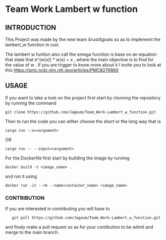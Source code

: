 # Team Work Lambert w function

   ## INTRODUCTION
 This Project was made by the new team 4rust4goats so as to implement  the lambert_w function in rust.

 The lambert w funtion also call the omega fucntion is base on an equation that state that e^(w(x)) * w(x) = x , where the main objective is to find for the value of w . If you are trigger to know more about it I invite you  to look at this https://pmc.ncbi.nlm.nih.gov/articles/PMC8276860


  ## USAGE

  If you want to take a look on the project first start by clonning the repository by running the command 

    git clone https://github.com/Jagoum/Team_Work-Lambert_w_function.git

 Then to run the code you can either choose the short or the long way that is 

    cargo run --x=<argument>

OR
    
    cargo run -- --input=<argument>

   For the Dockerfile first start by building the image by running 

    docker build -t <image_name> .

and run it using 

    docker run -it --rm --name<container_name> <image_name>

### CONTRIBUTION

 If you are interested in contributing you will have to 

       git pull https://github.com/Jagoum/Team_Work-Lambert_w_function.git

and finaly make a pull request so as for your contibution to be admit and merge to the main branch.
